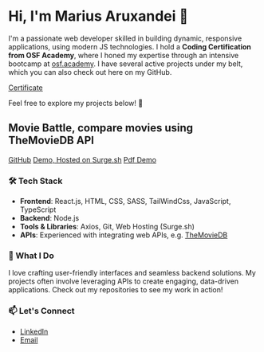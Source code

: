 # Hi, I'm Marius Aruxandei 👋

I'm a passionate web developer skilled in building dynamic, responsive applications, using modern JS technologies. I hold a **Coding Certification from OSF Academy**, where I honed my expertise through an intensive bootcamp at [osf.academy](https://osf.academy).
I have several active projects under my belt, which you can also check out here on my GitHub.

[Certificate](certificate.osf.digital_70586.pdf)

Feel free to explore my projects below! 🚀

## Movie Battle, compare movies using TheMovieDB API
[GitHub](https://github.com/Mariustar/Movie-Battle)
[Demo, Hosted on Surge.sh](https://mariustar-movie-battle.surge.sh/)
[Pdf Demo](mariustar-movie-battle.surge.sh.pdf)

### 🛠️ Tech Stack
- **Frontend**: React.js, HTML, CSS, SASS, TailWindCss, JavaScript, TypeScript
- **Backend**: Node.js
- **Tools & Libraries**: Axios, Git, Web Hosting (Surge.sh)
- **APIs**: Experienced with integrating web APIs, e.g. [TheMovieDB](https://api.themoviedb.org)

### 🌟 What I Do
I love crafting user-friendly interfaces and seamless backend solutions. My projects often involve leveraging APIs to create engaging, data-driven applications. Check out my repositories to see my work in action!

### 📫 Let's Connect
- [LinkedIn](https://www.linkedin.com/in/marius-aruxandei-250215213/)
- [Email](mailto:mariushow@gmail.com)

